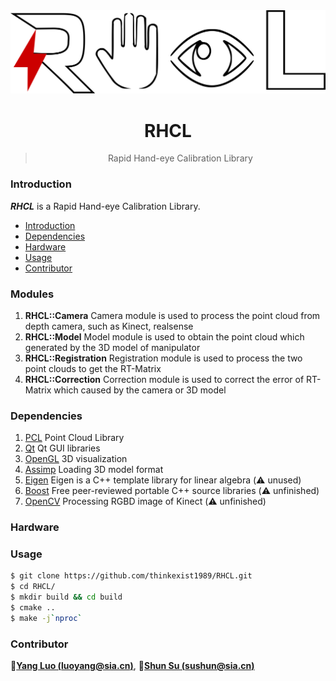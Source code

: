 <div align="center">
  <img src="./logo.png" alt="">
  <h1>RHCL</h1>
  <blockquote> Rapid Hand-eye Calibration Library </blockquote>
</div>


### Introduction

**_RHCL_** is a Rapid Hand-eye Calibration Library.

- [Introduction](#introduction)
- [Dependencies](#dependencies)
- [Hardware](#hardware)
- [Usage](#usage)
- [Contributor](#contributor)

### Modules

1. **RHCL::Camera** Camera module is used to process the point cloud from depth camera, such as Kinect, realsense
2. **RHCL::Model** Model module is used to obtain the point cloud which generated by the 3D model of manipulator
3. **RHCL::Registration** Registration module is used to process the two point clouds to get the RT-Matrix
4. **RHCL::Correction** Correction module is used to correct the error of RT-Matrix which caused by the camera or 3D model

### Dependencies

1. [PCL](https://pointclouds.org/) Point Cloud Library
2. [Qt](https://www.qt.io/cn) Qt GUI libraries
3. [OpenGL](https://www.opengl.org/) 3D visualization
4. [Assimp](https://www.assimp.org/) Loading 3D model format
6. [Eigen](http://eigen.tuxfamily.org/index.php?title=Main_Page) Eigen is a C++ template library for linear algebra (:warning: unused)
7. [Boost](https://www.boost.org/) Free peer-reviewed portable C++ source libraries (:warning: unfinished)
7. [OpenCV](https://opencv.org/) Processing RGBD image of Kinect (:warning: unfinished)

### Hardware

### Usage

```bash
$ git clone https://github.com/thinkexist1989/RHCL.git
$ cd RHCL/
$ mkdir build && cd build
$ cmake ..
$ make -j`nproc`
```

### Contributor

:bust_in_silhouette:[**Yang Luo (luoyang@sia.cn)**](mailto:luoyang@sia.cn), :bust_in_silhouette:[**Shun Su (sushun@sia.cn)**](mailto:sushun@sia.cn)

